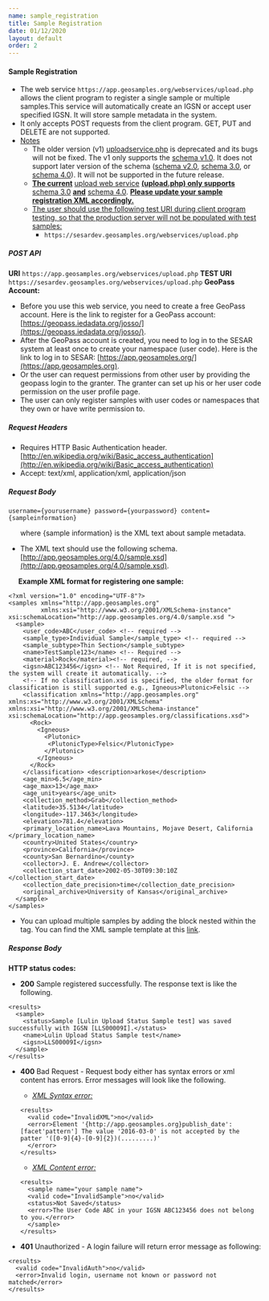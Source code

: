 ```yaml
---
name: sample_registration
title: Sample Registration
date: 01/12/2020
layout: default
order: 2
---
```


#### Sample Registration
- The web service ``` https://app.geosamples.org/webservices/upload.php ``` allows the client program to register a single sample or multiple samples.This service will automatically create an IGSN or accept user specified IGSN. It will store sample metadata in the system.
- It only accepts POST requests from the client program. GET, PUT and DELETE are not supported.
- <ins>Notes</ins>
  - The older version (v1) [uploadservice.php](https://app.geosamples.org/webservices/uploadservice.php) is deprecated and its bugs will not be fixed. The v1 only supports the [schema v1.0](https://app.geosamples.org/sample.xsd). It does not support later version of the schema ([schema v2.0](https://app.geosamples.org/samplev2.xsd), [schema 3.0](https://app.geosamples.org/3.0/sample.xsd), or [schema 4.0](https://app.geosamples.org/4.0/sample.xsd)). It will not be supported in the future release.
  - **<ins>The current</ins>** [upload web service](https://app.geosamples.org/webservices/upload.php) **<ins>(upload.php) only supports</ins>** [schema 3.0](https://app.geosamples.org/3.0/sample.xsd) **<ins>and</ins>** [schema 4.0](https://app.geosamples.org/4.0/sample.xsd). **<ins>Please update your sample registration XML accordingly.</ins>**
  - <ins>The user should use the following test URI during client program testing, so that the production server will not be populated with test samples:</ins>
     - ``` https://sesardev.geosamples.org/webservices/upload.php ```  
    
##### POST API
**URI** ``` https://app.geosamples.org/webservices/upload.php ``` 
**TEST URI** ``` https://sesardev.geosamples.org/webservices/upload.php ```
**GeoPass Account:**
- Before you use this web service, you need to create a free GeoPass account. Here is the link to register for a GeoPass account: [https://geopass.iedadata.org/josso/](https://geopass.iedadata.org/josso/).
- After the GeoPass account is created, you need to log in to the SESAR system at least once to create your namespace (user code). Here is the link to log in to SESAR: [https://app.geosamples.org/](https://app.geosamples.org).
- Or the user can request permissions from other user by providing the geopass login to the granter. The granter can set up his or her user code permission on the user profile page.
- The user can only register samples with user codes or namespaces that they own or have write permission to.

##### Request Headers
- Requires HTTP Basic Authentication header. [http://en.wikipedia.org/wiki/Basic_access_authentication](http://en.wikipedia.org/wiki/Basic_access_authentication)
- Accept: text/xml, application/xml, application/json

##### Request Body

```
username={yourusername} password={yourpassword} content={sampleinformation}
```

&nbsp;&nbsp;&nbsp;&nbsp;&nbsp;&nbsp;where {sample information} is the XML text about sample metadata.

- The XML text should use the following schema. [http://app.geosamples.org/4.0/sample.xsd](http://app.geosamples.org/4.0/sample.xsd).

&nbsp;&nbsp;&nbsp;&nbsp;&nbsp;**Example XML format for registering one sample:**

```
<?xml version="1.0" encoding="UTF-8"?> 
<samples xmlns="http://app.geosamples.org" 
         xmlns:xsi="http://www.w3.org/2001/XMLSchema-instance" xsi:schemaLocation="http://app.geosamples.org/4.0/sample.xsd "> 
  <sample>
    <user_code>ABC</user_code> <!-- required --> 
    <sample_type>Individual Sample</sample_type> <!-- required --> 
    <sample_subtype>Thin Section</sample_subtype>
    <name>TestSample123</name> <!-- Required --> 
    <material>Rock</material><!-- required, -->
    <igsn>ABC123456</igsn> <!-- Not Required, If it is not specified, the system will create it automatically. --> 
    <!-- If no classification.xsd is specified, the older format for classification is still supported e.g., Igneous>Plutonic>Felsic --> 
    <classification xmlns="http://app.geosamples.org" xmlns:xs="http://www.w3.org/2001/XMLSchema" xmlns:xsi="http://www.w3.org/2001/XMLSchema-instance" xsi:schemaLocation="http://app.geosamples.org/classifications.xsd"> 
      <Rock>
        <Igneous>
          <Plutonic> 
           <PlutonicType>Felsic</PlutonicType>
          </Plutonic>
        </Igneous>
      </Rock> 
    </classification> <description>arkose</description> 
    <age_min>6.5</age_min> 
    <age_max>13</age_max> 
    <age_unit>years</age_unit> 
    <collection_method>Grab</collection_method> 
    <latitude>35.5134</latitude>
    <longitude>-117.3463</longitude>
    <elevation>781.4</elevation> 
    <primary_location_name>Lava Mountains, Mojave Desert, California </primary_location_name> 
    <country>United States</country> 
    <province>California</province> 
    <county>San Bernardino</county>
    <collector>J. E. Andrew</collector> 
    <collection_start_date>2002-05-30T09:30:10Z </collection_start_date> 
    <collection_date_precision>time</collection_date_precision>
    <original_archive>University of Kansas</original_archive> 
  </sample>
</samples>
```

- You can upload multiple samples by adding the <sample></sample> block nested within the <samples></samples> tag. You can find the XML sample template at this [link](https://app.geosamples.org/4.0/sample.xml).

##### Response Body  
**HTTP status codes:**  
- **200** Sample registered successfully. The response text is like the following.

```
<results> 
  <sample> 
    <status>Sample [Lulin Upload Status Sample test] was saved successfully with IGSN [LLS00009I].</status> 
    <name>Lulin Upload Status Sample test</name> 
    <igsn>LLS00009I</igsn> 
  </sample> 
</results>
```

- **400** Bad Request - Request body either has syntax errors or xml content has errors. Error messages will look like the following.
  - <ins>*XML Syntax error:*</ins>
  
  ```
  <results>
    <valid code="InvalidXML">no</valid> 
    <error>Element '{http://app.geosamples.org}publish_date':[facet'pattern'] The value '2016-03-0' is not accepted by the patter '([0-9]{4}-[0-9]{2})(.........)'
    </error>
  </results>
  ```
  
  - <ins>*XML Content error:*</ins>
  
  ``` 
  <results>
    <sample name="your sample name">
    <valid code="InvalidSample">no</valid>
    <status>Not Saved</status>
    <error>The User Code ABC in your IGSN ABC123456 does not belong to you.</error>
    </sample>
  </results>
  ```
  
- **401** Unauthorized - A login failure will return error message as following:

```
<results>
  <valid code="InvalidAuth">no</valid>
  <error>Invalid login, username not known or password not matched</error>
</results>
```

  
